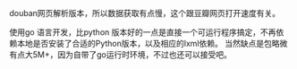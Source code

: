 douban网页解析版本，所以数据获取有点慢，这个跟豆瓣网页打开速度有关。

使用go 语言开发，比python 版本好的一点是直接一个可运行程序搞定，不再依赖本地是否安装了合适的Python版本，以及相应的lxml依赖。
当然缺点是包略微有点大5M+，因为自带了go运行时环境，不过也还可以接受吧。

